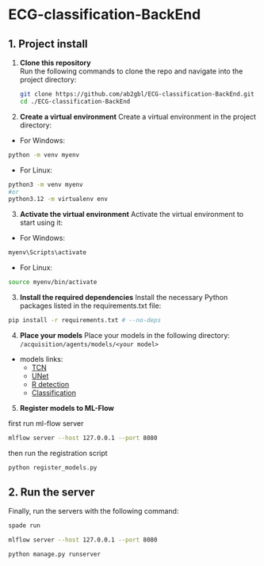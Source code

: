 # ECG-classification-BackEnd

## 1. Project install

1. **Clone this repository**  
   Run the following commands to clone the repo and navigate into the project directory:
   ```bash
   git clone https://github.com/ab2gbl/ECG-classification-BackEnd.git
   cd ./ECG-classification-BackEnd
   ```
2. **Create a virtual environment**
   Create a virtual environment in the project directory:

- For Windows:

```bash
python -m venv myenv
```

- For Linux:

```bash
python3 -m venv myenv
#or
python3.12 -m virtualenv env
```

3. **Activate the virtual environment**
   Activate the virtual environment to start using it:

- For Windows:

```bash
myenv\Scripts\activate
```

- For Linux:

```bash
source myenv/bin/activate
```

3. **Install the required dependencies**
   Install the necessary Python packages listed in the requirements.txt file:

```bash
pip install -r requirements.txt # --no-deps
```

4. **Place your models**
   Place your models in the following directory:
   `/acquisition/agents/models/<your model>`

- models links:
  - [TCN](https://drive.google.com/file/d/1HpYazmdleuyBTERfswcsJzbq7Vgp4MCS/view?usp=sharing)
  - [UNet](https://drive.google.com/file/d/1OgGjSDh-HdKuyGcOYPCUztTXu9U6Ld-p/view?usp=sharing)
  - [R detection](https://www.kaggle.com/models/abdessamiguebli/r-detection)
  - [Classification](https://www.kaggle.com/code/abdessamiguebli/ecg-classification/output)

5. **Register models to ML-Flow**

first run ml-flow server

```bash
mlflow server --host 127.0.0.1 --port 8080
```

then run the registration script

```bash
python register_models.py
```

## 2. **Run the server**

Finally, run the servers with the following command:

```bash
spade run
```

```bash
mlflow server --host 127.0.0.1 --port 8080
```

```bash
python manage.py runserver
```
